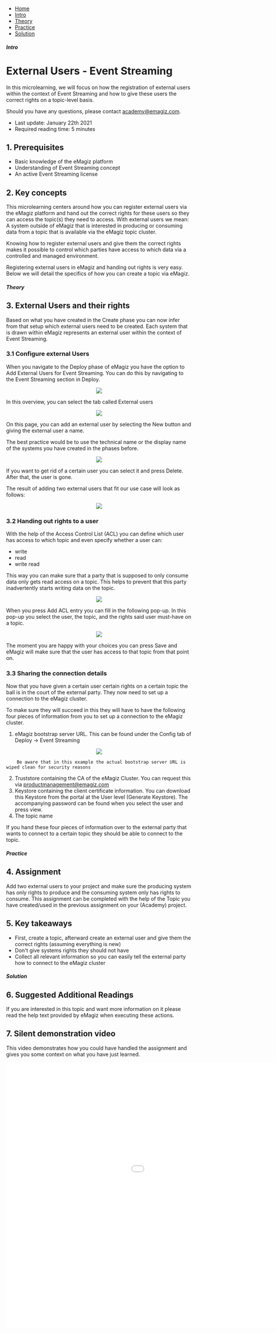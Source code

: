 <div class="ez-academy">
	<div class="ez-academy__body">
		<main class="micro-learning">
		<ul class="doc-nav">
			<li class="doc-nav__item"><a href="../../docs/microlearning/crashcourse-event-streaming-index" class="doc-nav__link">Home</a></li>
			<li class="doc-nav__item"><a href="#intro" class="doc-nav__link">Intro</a></li>
			<li class="doc-nav__item"><a href="#theory" class="doc-nav__link">Theory</a></li>
			<li class="doc-nav__item"><a href="#practice" class="doc-nav__link">Practice</a></li>
			<li class="doc-nav__item"><a href="#solution" class="doc-nav__link">Solution</a></li>
		</ul>

<div class="doc">

##### Intro

# External Users - Event Streaming

In this microlearning, we will focus on how the registration of external users within the context of Event Streaming and how to give these users the correct rights on a topic-level basis.

Should you have any questions, please contact academy@emagiz.com.

- Last update: January 22th 2021
- Required reading time: 5 minutes

## 1. Prerequisites
- Basic knowledge of the eMagiz platform
- Understanding of Event Streaming concept
- An active Event Streaming license

## 2. Key concepts
This microlearning centers around how you can register external users via the eMagiz platform and hand out the correct rights for these users so they can access the topic(s) they need to access.
With external users we mean: A system outside of eMagiz that is interested in producing or consuming data from a topic that is available via the eMagiz topic cluster.

Knowing how to register external users and give them the correct rights makes it possible to control which parties have access to which data via a controlled and managed environment.

Registering external users in eMagiz and handing out rights is very easy. Below we will detail the specifics of how you can create a topic via eMagiz.

##### Theory

## 3. External Users and their rights

Based on what you have created in the Create phase you can now infer from that setup which external users need to be created. 
Each system that is drawn within eMagiz represents an external user within the context of Event Streaming.

### 3.1 Configure external Users

When you navigate to the Deploy phase of eMagiz you have the option to Add External Users for Event Streaming. You can do this by navigating to the Event Streaming section in Deploy.

<p align="center"><img src="../../img/microlearning/crashcourse-eventstreaming-create-your-topic--es-deploy-event-streaming-config.png"></p>

In this overview, you can select the tab called External users

<p align="center"><img src="../../img/microlearning/crashcourse-eventstreaming-external-users-es--es-deploy-event-streaming-external-users-config.png"></p>

On this page, you can add an external user by selecting the New button and giving the external user a name. 

The best practice would be to use the technical name or the display name of the systems you have created in the phases before.

<p align="center"><img src="../../img/microlearning/crashcourse-eventstreaming-external-users-es--es-deploy-event-streaming-external-users-config-pop-up-filled-in.png"></p>

If you want to get rid of a certain user you can select it and press Delete. After that, the user is gone.

The result of adding two external users that fit our use case will look as follows:

<p align="center"><img src="../../img/microlearning/crashcourse-eventstreaming-external-users-es--es-deploy-event-streaming-external-users-config-result.png"></p>

### 3.2 Handing out rights to a user

With the help of the Access Control List (ACL) you can define which user has access to which topic and even specify whether a user can:

- write
- read
- write read

This way you can make sure that a party that is supposed to only consume data only gets read access on a topic. This helps to prevent that this party inadvertently starts writing data on the topic.

<p align="center"><img src="../../img/microlearning/crashcourse-eventstreaming-external-users-es--es-deploy-event-streaming-acl-config.png"></p>

When you press Add ACL entry you can fill in the following pop-up. In this pop-up you select the user, the topic, and the rights said user must-have on a topic.

<p align="center"><img src="../../img/microlearning/crashcourse-eventstreaming-external-users-es--es-deploy-event-streaming-acl-config-pop-up.png"></p>

The moment you are happy with your choices you can press Save and eMagiz will make sure that the user has access to that topic from that point on.

### 3.3 Sharing the connection details

Now that you have given a certain user certain rights on a certain topic the ball is in the court of the external party. They now need to set up a connection to the eMagiz cluster.

To make sure they will succeed in this they will have to have the following four pieces of information from you to set up a connection to the eMagiz cluster.

1. eMagiz bootstrap server URL. This can be found under the Config tab of Deploy -> Event Streaming

<p align="center"><img src="../../img/microlearning/crashcourse-eventstreaming-external-users-es--es-deploy-event-streaming-config-details.png"></p>

		Be aware that in this example the actual bootstrap server URL is wiped clean for security reasons
2. Truststore containing the CA of the eMagiz Cluster. You can request this via productmanagement@emagiz.com
3. Keystore containing the client certificate information. You can download this Keystore from the portal at the User level (Generate Keystore). The accompanying password can be found when you select the user and press view.
4. The topic name

If you hand these four pieces of information over to the external party that wants to connect to a certain topic they should be able to connect to the topic.

##### Practice

## 4. Assignment

Add two external users to your project and make sure the producing system has only rights to produce and the consuming system only has rights to consume. 
This assignment can be completed with the help of the Topic you have created/used in the previous assignment on your (Academy) project.

## 5. Key takeaways

- First, create a topic, afterward create an external user and give them the correct rights (assuming everything is new)
- Don't give systems rights they should not have
- Collect all relevant information so you can easily tell the external party how to connect to the eMagiz cluster

##### Solution

## 6. Suggested Additional Readings

If you are interested in this topic and want more information on it please read the help text provided by eMagiz when executing these actions.

## 7. Silent demonstration video

This video demonstrates how you could have handled the assignment and gives you some context on what you have just learned.

<iframe width="1280" height="720" src="../../vid/microlearning/crashcourse-eventstreaming-external-users-es.mp4" frameborder="0" allow="accelerometer; autoplay; clipboard-write; encrypted-media; gyroscope; picture-in-picture" allowfullscreen></iframe>

</div>
</main>
</div>
</div>